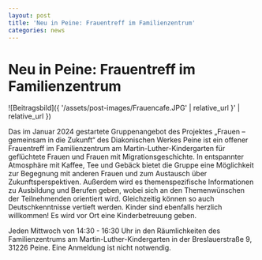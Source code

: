 ```yaml
---
layout: post
title: 'Neu in Peine: Frauentreff im Familienzentrum'
categories: news
---
```



Neu in Peine: Frauentreff im Familienzentrum
============================================


![Beitragsbild]({ '/assets/post-images/Frauencafe.JPG' | relative_url }' | relative_url })

Das im Januar 2024 gestartete Gruppenangebot des Projektes „Frauen – gemeinsam in die Zukunft“ des Diakonischen Werkes Peine ist ein offener Frauentreff im Familienzentrum am Martin\-Luther\-Kindergarten für geflüchtete Frauen und Frauen mit Migrationsgeschichte. In entspannter Atmosphäre mit Kaffee, Tee und Gebäck bietet die Gruppe eine Möglichkeit zur Begegnung mit anderen Frauen und zum Austausch über Zukunftsperspektiven. Außerdem wird es themenspezifische Informationen zu Ausbildung und Berufen geben, wobei sich an den Themenwünschen der Teilnehmenden orientiert wird. Gleichzeitig können so auch Deutschkenntnisse vertieft werden. Kinder sind ebenfalls herzlich willkommen! Es wird vor Ort eine Kinderbetreuung geben.

Jeden Mittwoch von 14:30 \- 16:30 Uhr in den Räumlichkeiten des Familienzentrums am Martin\-Luther\-Kindergarten in der Breslauerstraße 9, 31226 Peine. Eine Anmeldung ist nicht notwendig.

